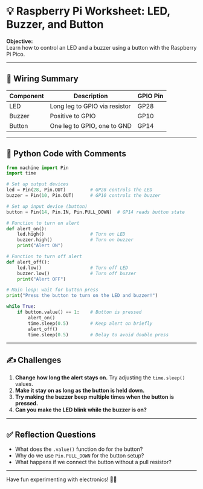 
# 💡 Raspberry Pi Worksheet: LED, Buzzer, and Button

**Objective:**  
Learn how to control an LED and a buzzer using a button with the Raspberry Pi Pico.

---

## 🔌 Wiring Summary

| Component | Description                | GPIO Pin |
|-----------|----------------------------|----------|
| LED       | Long leg to GPIO via resistor | GP28     |
| Buzzer    | Positive to GPIO           | GP10     |
| Button    | One leg to GPIO, one to GND | GP14     |

---

## 🧱 Python Code with Comments

```python
from machine import Pin
import time

# Set up output devices
led = Pin(28, Pin.OUT)         # GP28 controls the LED
buzzer = Pin(10, Pin.OUT)      # GP10 controls the buzzer

# Set up input device (button)
button = Pin(14, Pin.IN, Pin.PULL_DOWN)  # GP14 reads button state

# Function to turn on alert
def alert_on():
    led.high()                 # Turn on LED
    buzzer.high()              # Turn on buzzer
    print("Alert ON")

# Function to turn off alert
def alert_off():
    led.low()                  # Turn off LED
    buzzer.low()               # Turn off buzzer
    print("Alert OFF")

# Main loop: wait for button press
print("Press the button to turn on the LED and buzzer!")

while True:
    if button.value() == 1:    # Button is pressed
        alert_on()
        time.sleep(0.5)        # Keep alert on briefly
        alert_off()
        time.sleep(0.5)        # Delay to avoid double press
```

---

## ✍️ Challenges

1. **Change how long the alert stays on.** Try adjusting the `time.sleep()` values.
2. **Make it stay on as long as the button is held down.**
3. **Try making the buzzer beep multiple times when the button is pressed.**
4. **Can you make the LED blink while the buzzer is on?**

---

## ✅ Reflection Questions

- What does the `.value()` function do for the button?
- Why do we use `Pin.PULL_DOWN` for the button setup?
- What happens if we connect the button without a pull resistor?

---

Have fun experimenting with electronics! 🔔💡
